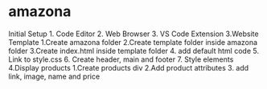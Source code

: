 # amazona
Initial Setup
    1. Code Editor
    2. Web Browser
    3. VS Code Extension
3.Website Template
    1.Create amazona folder
    2.Create template folder inside amazona folder
    3.Create index.html inside template folder
    4. add default html code
    5. Link to style.css
    6. Create header, main and footer
    7. Style elements
4.Display products
    1.Create products div
    2.Add product attributes
    3. add link, image, name and price

